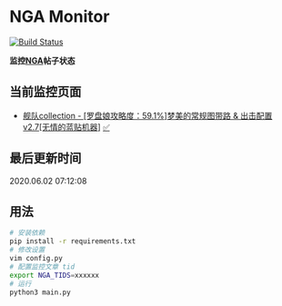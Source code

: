 # NGA Monitor

[![Build Status](https://travis-ci.org/kcwikizh/nga-monitor.svg?branch=master)](https://travis-ci.org/kcwikizh/nga-monitor)

**监控[NGA](https://bbs.nga.cn)帖子状态**

## 当前监控页面

- [舰队collection - [罗盘娘攻略度：59.1%]梦美的常规图带路 &amp; 出击配置 v2.7[无情的蓝贴机器]](https://bbs.nga.cn/read.php?tid=16334445) [✅](16334445.md)


## 最后更新时间

2020.06.02 07:12:08

## 用法

```bash
# 安装依赖
pip install -r requirements.txt
# 修改设置
vim config.py
# 配置监控文章 tid
export NGA_TIDS=xxxxxx
# 运行
python3 main.py
```
